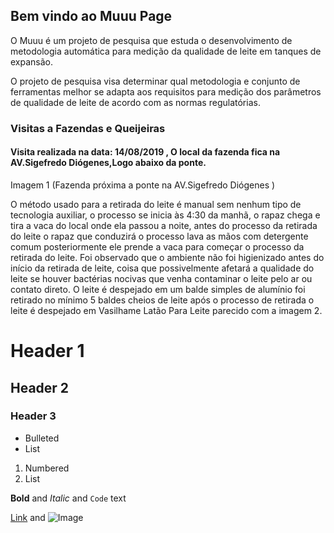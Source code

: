 ## Bem vindo ao Muuu Page

O Muuu é um projeto de pesquisa que estuda o desenvolvimento de metodologia automática para medição da
qualidade de leite em tanques de expansão.

O projeto de pesquisa visa determinar qual metodologia e conjunto de ferramentas melhor se adapta aos requisitos para medição dos parâmetros de qualidade de leite de acordo com as normas regulatórias.

### Visitas a Fazendas e Queijeiras

#### Visita realizada na data: 14/08/2019 , O local da fazenda fica na AV.Sigefredo Diógenes,Logo abaixo da ponte.

Imagem 1 (Fazenda próxima a ponte na AV.Sigefredo Diógenes )

O método usado para a retirada do leite é manual sem nenhum tipo de tecnologia auxiliar, o processo se inicia às 4:30 da manhã, o rapaz chega e tira a vaca do local onde ela passou a noite, antes do processo da retirada do leite o rapaz que conduzirá o processo lava as mãos com detergente comum posteriormente ele prende a vaca para começar o processo da retirada do leite. Foi observado que o ambiente não foi higienizado antes do início da retirada de leite, coisa que possivelmente afetará a qualidade do leite se houver bactérias nocivas que venha contaminar o leite pelo ar ou contato direto. O leite é despejado em um balde  simples  de alumínio foi retirado no mínimo 5 baldes cheios de leite após o processo de retirada o leite é despejado em Vasilhame Latão Para Leite parecido com a imagem 2.


# Header 1
## Header 2
### Header 3

- Bulleted
- List

1. Numbered
2. List

**Bold** and _Italic_ and `Code` text

[Link](url) and ![Image](src)
